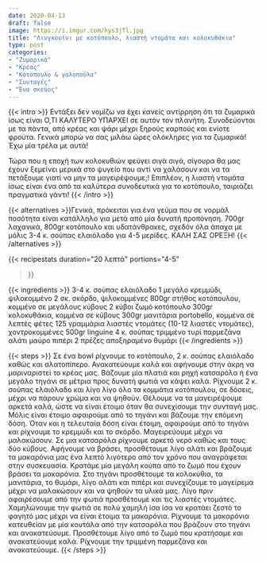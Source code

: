 ```yaml
---
date: 2020-04-13
draft: false
image: https://i.imgur.com/hys3jTl.jpg
title: "Λινγκουίνι με κοτόπουλο, λιαστή ντομάτα και κολοκυθάκια"
type: post
categories:
- "Ζυμαρικά"
- "Κρέας"
- "Κοτόπουλο & γαλοπούλα"
- "Συνταγές"
- "Ένα σκεύος"
---
```


{{< intro >}}
Εντάξει δεν νομίζω να έχει κανείς αντίρρηση ότι τα ζυμαρικά ίσως είναι Ο,ΤΙ ΚΑΛΥΤΕΡΟ ΥΠΑΡΧΕΙ σε αυτόν τον πλανήτη. Συνοδεύονται με τα πάντα, από κρέας και ψάρι μέχρι ξηρούς καρπούς και ενίοτε φρούτα. Γενικά μπορώ να σας μιλάω ώρες ολόκληρες για τα ζυμαρικά! Έχω μία τρέλα με αυτά!

Τώρα που η εποχή των κολοκυθιών φεύγει σιγά σιγά, σίγουρα θα μας έχουν ξεμείνει μερικά στο ψυγείο που αντί να χαλάσουν και να τα πετάξουμε γιατί να μην τα μαγειρέψουμε;! Επιπλέον, η λιαστή ντομάτα ίσως είναι ένα από τα καλύτερα συνοδευτικά για το κοτόπουλο, ταιριάζει πραγματικά γάντι!
{{< /intro >}}

{{< alternatives >}}Γενικά, πρόκειται για ένα γεύμα που σε νορμάλ ποσότητα είναι κατάλληλο για μετά από μία δυνατή προπόνηση. 700gr λαχανικά, 800gr κοτόπουλο και υδατάνθρακες, σχεδόν όλα άπαχα με μόλις 3-4 κ. σούπας ελαιόλαδο για 4-5 μερίδες. ΚΑΛΗ ΣΑΣ ΟΡΕΞΗ!
{{< /alternatives >}}

{{< recipestats 
    duration="20 λεπτά"
    portions="4-5"
>}}

{{< ingredients >}} 
3-4 κ. σούπας ελαιόλαδο
1 μεγάλο κρεμμύδι, ψιλοκομμένο
2 σκ. σκόρδο, ψιλοκομμένες
800gr στήθος κοτόπουλου, κομμένο σε μεγάλους κύβους
2 κύβοι ζωμό κοτόπουλο
300gr κολοκυθάκια, κομμένα σε κύβους
300gr μανιτάρια portobello, κομμένα σε λεπτές φέτες
125 γραμμάρια λιαστές ντομάτες (10-12 λιαστές ντομάτες), χοντροκομμένες
500gr linguine
4 κ. σούπας τριμμένο τυρί παρμεζάνα
αλάτι
μαύρο πιπέρι
2 πρέζες αποξηραμένο θυμάρι
{{< /ingredients >}}

{{< steps >}}
Σε ένα bowl ρίχνουμε το κοτόπουλο, 2 κ. σούπας ελαιόλαδο καθώς και αλατοπίπερο. Ανακατεύουμε καλά και αφήνουμε στην άκρη να μαριναριστεί το κρέας μας.
Βάζουμε μία πλατιά και ρηχή κατσαρόλα ή ένα μεγάλο τηγάνι σε μέτρια προς δυνατή φωτιά να κάψει καλά.
Ρίχνουμε 2 κ. σούπας ελαιόλαδο και λίγο λίγο όλο τα κομμάτια κοτόπουλου, σε δόσεις, μέχρι να πάρουν χρώμα και να ψηθούν. Θέλουμε να τα μαγειρέψουμε αρκετά καλά, ώστε να είναι έτοιμο όταν θα συνεχίσουμε την συνταγή μας.
Μόλις είναι έτοιμο αφαιρούμε από το τηγάνι και βάζουμε την επόμενη δόση. Όταν και η τελευταία δόση είναι έτοιμη, αφαιρούμε από το τηγάνι και ρίχνουμε το κρεμμύδι και το σκόρδο. Μαγειρεύουμε μέχρι να μαλακώσουν.
Σε μια κατσαρόλα ρίχνουμε αρκετό νερό καθώς και τους δύο κύβους. Αφήνουμε να βράσει, προσθέτουμε λίγο αλάτι και βράζουμε τα μακαρόνια μας ένα λεπτό λιγότερο από τον χρόνο που αναγράφεται στην συσκευασία. Κρατάμε μία μεγάλη κούπα από το ζωμό που έχουν βράσει τα μακαρόνια.
Στο τηγάνι προσθέτουμε τα κολοκύθια, τα μανιτάρια, το θυμάρι, λίγο αλάτι και πιπέρι και συνεχίζουμε το μαγείρεμα μέχρι να μαλακώσουν και να ψηθούν τα υλικά μας.
Λίγο πριν αφαιρέσουμε από την φωτιά προσθέτουμε και τις λιαστές ντομάτες. Χαμηλώνουμε την φωτιά σε πολύ χαμηλή ίσα ίσα να κρατάει ζεστό το φαγητό μας μέχρι να είναι έτοιμα τα μακαρόνια.
Ρίχνουμε τα μακαρόνια κατευθείαν με μία κουτάλα από την κατσαρόλα που βράζουν στο τηγάνι και ανακατεύουμε. Προσθέτουμε λίγο από το ζωμό που κρατήσαμε και ανακατεύουμε καλά.
Ρίχνουμε την τριμμένη παρμεζάνα και ανακατεύουμε.
{{< /steps >}}